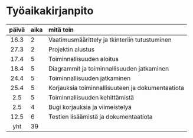 # Työaikakirjanpito

| päivä | aika | mitä tein  |
| :----:|:-----| :-----|
| 16.3  | 2    | Vaatimusmäärittely ja tkinteriin tutustuminen 
| 27.3  | 2    | Projektin alustus
| 17.4  | 5    | Toiminnallisuuden aloitus
| 18.4  | 5    | Diagrammit ja toiminnallisuuden jatkaminen
| 24.4  | 5    | Toiminnallisuuden jatkaminen
| 25.4  | 5    | Korjauksia toiminnallisuuteen ja dokumentaatiota
| 2.5   | 5    | Toiminnallisuuden kehittämistä
| 2.5   | 4    | Bugi korjauksia ja viimeistelyä
| 12.5   | 6    | Testien lisäämistä ja dokumentaatiota
| yht   | 39  | | 